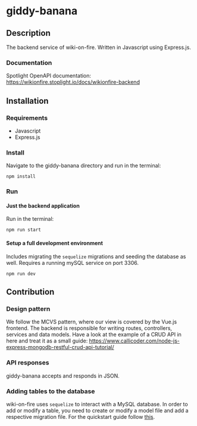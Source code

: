 # giddy-banana
## Description
The backend service of wiki-on-fire. Written in Javascript using Express.js.

### Documentation
Spotlight OpenAPI documentation: https://wikionfire.stoplight.io/docs/wikionfire-backend
## Installation
### Requirements
* Javascript
* Express.js

### Install
Navigate to the giddy-banana directory and run in the terminal:
```
npm install
```

### Run
#### Just the backend application
Run in the terminal:
```
npm run start
```

#### Setup a full development environment
Includes migrating the `sequelize` migrations and seeding the database as well. Requires a running mySQL service on port 3306.
```
npm run dev
```

## Contribution
### Design pattern
We follow the MCVS pattern, where our view is covered by the Vue.js frontend. The backend is responsible for writing routes, controllers, services and data models. Have a look at the example of a CRUD API in here and treat it as a small guide: https://www.callicoder.com/node-js-express-mongodb-restful-crud-api-tutorial/

### API responses
giddy-banana accepts and responds in JSON.

### Adding tables to the database
wiki-on-fire uses `sequelize` to interact with a MySQL database. In order to add or modify a table, you need to create or modify a model file and add a respective migration file. For the quickstart guide follow [this](https://sequelize.org/master/manual/migrations.html).
